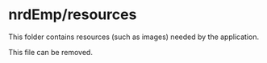 # nrdEmp/resources

This folder contains resources (such as images) needed by the application. 

This file can be removed.
